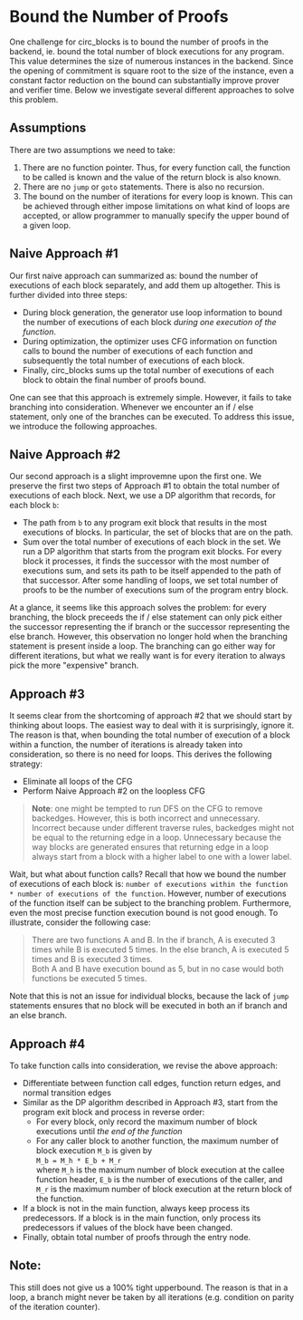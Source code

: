 # Bound the Number of Proofs

One challenge for circ_blocks is to bound the number of proofs in the backend, ie. bound the total number of block executions for any program. This value determines the size of numerous instances in the backend. Since the opening of commitment is square root to the size of the instance, even a constant factor reduction on the bound can substantially improve prover and verifier time. Below we investigate several different approaches to solve this problem.

## Assumptions
There are two assumptions we need to take:
1. There are no function pointer. Thus, for every function call, the function to be called is known and the value of the return block is also known.
2. There are no `jump` or `goto` statements. There is also no recursion.
3. The bound on the number of iterations for every loop is known. This can be achieved through either impose limitations on what kind of loops are accepted, or allow programmer to manually specify the upper bound of a given loop.

## Naive Approach #1
Our first naive approach can summarized as: bound the number of executions of each block separately, and add them up altogether. This is further divided into three steps:
* During block generation, the generator use loop information to bound the number of executions of each block _during one execution of the function_.
* During optimization, the optimizer uses CFG information on function calls to bound the number of executions of each function and subsequently the total number of executions of each block.
* Finally, circ_blocks sums up the total number of executions of each block to obtain the final number of proofs bound.

One can see that this approach is extremely simple. However, it fails to take branching into consideration. Whenever we encounter an if / else statement, only one of the branches can be executed. To address this issue, we introduce the following approaches.

## Naive Approach #2
Our second approach is a slight improvemne upon the first one. We preserve the first two steps of Approach #1 to obtain the total number of executions of each block. Next, we use a DP algorithm that records, for each block `b`:
* The path from `b` to any program exit block that results in the most executions of blocks. In particular, the set of blocks that are on the path.
* Sum over the total number of executions of each block in the set.
We run a DP algorithm that starts from the program exit blocks. For every block it processes, it finds the successor with the most number of executions sum, and sets its path to be itself appended to the path of that successor. After some handling of loops, we set total number of proofs to be the number of executions sum of the program entry block.

At a glance, it seems like this approach solves the problem: for every branching, the block preceeds the if / else statement can only pick either the successor representing the if branch or the successor representing the else branch. However, this observation no longer hold when the branching statement is present inside a loop. The branching can go either way for different iterations, but what we really want is for every iteration to always pick the more "expensive" branch.

## Approach #3
It seems clear from the shortcoming of approach #2 that we should start by thinking about loops. The easiest way to deal with it is surprisingly, ignore it. The reason is that, when bounding the total number of execution of a block within a function, the number of iterations is already taken into consideration, so there is no need for loops. This derives the following strategy:
* Eliminate all loops of the CFG
* Perform Naive Approach #2 on the loopless CFG
> **Note**: one might be tempted to run DFS on the CFG to remove backedges. However, this is both incorrect and unnecessary. Incorrect because under different traverse rules, backedges might not be equal to the returning edge in a loop. Unnecessary because the way blocks are generated ensures that returning edge in a loop always start from a block with a higher label to one with a lower label.

Wait, but what about function calls? Recall that how we bound the number of executions of each block is: `number of executions within the function * number of executions of the function`. However, number of executions of the function itself can be subject to the branching problem. Furthermore, even the most precise function execution bound is not good enough. To illustrate, consider the following case:
> There are two functions A and B. In the if branch, A is executed 3 times while B is executed 5 times. In the else branch, A is executed 5 times and B is executed 3 times.  
Both A and B have execution bound as 5, but in no case would both functions be executed 5 times.

Note that this is not an issue for individual blocks, because the lack of `jump` statements ensures that no block will be executed in both an if branch and an else branch.

## Approach #4
To take function calls into consideration, we revise the above approach:
* Differentiate between function call edges, function return edges, and normal transition edges
* Similar as the DP algorithm described in Approach #3, start from the program exit block and process in reverse order:
  * For every block, only record the maximum number of block executions until _the end of the function_
  * For any caller block to another function, the maximum number of block execution `M_b` is given by  
  `M_b = M_h * E_b + M_r`  
  where `M_h` is the maximum number of block execution at the callee function header, `E_b` is the number of executions of the caller, and `M_r` is the maximum number of block execution at the return block of the function.
* If a block is not in the main function, always keep process its predecessors. If a block is in the main function, only process its predecessors if values of the block have been changed.
* Finally, obtain total number of proofs through the entry node.

## Note:
This still does not give us a 100% tight upperbound. The reason is that in a loop, a branch might never be taken by all iterations (e.g. condition on parity of the iteration counter).
